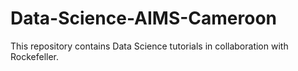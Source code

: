 # Data-Science-AIMS-Cameroon
This repository contains Data Science tutorials in collaboration with Rockefeller.
